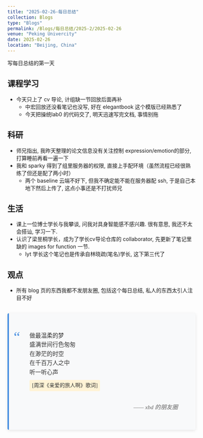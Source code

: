 ```yaml
---
title: "2025-02-26-每日总结"
collection: Blogs
type: "Blogs"
permalink: /Blogs/每日总结/2025-2/2025-02-26
venue: "Peking Univercity"
date: 2025-02-26
location: "Beijing, China"
---
```


写每日总结的第一天
## 课程学习  
- 今天只上了 cv 导论, 计组缺一节回放后面再补
  - 中宏回放还没看笔记也没写, 好在 elegantbook 这个模版已经熟悉了
  - 今天把操统lab0 的代码交了, 明天迅速写完文档, 事情别拖

## 科研 
- 师兄指出, 我昨天整理的论文信息没有关注控制 expression/emotion的部分, 打算睡前再看一遍一下
- 我和 sparky 得到了组里服务器的权限, 直接上手配环境（虽然流程已经很熟练了但还是配了两小时）
  - 两个 baseline 云端不好下, 但我不确定能不能在服务器配 ssh, 于是自己本地下然后上传了, 这点小事还是不打扰师兄

## 生活
- 课上一位博士学长与我攀谈, 问我对具身智能感不感兴趣. 很有意思, 我还不太会搭讪, 学习一下.
- 认识了梁昱桐学长，成为了学长cv导论仓库的 collaborator, 先更新了笔记里缺的 images for function 一节.
  - lyt 学长这个笔记也是传承自林晓疏(笔名)学长, 这下第三代了

## 观点
- 所有 blog 页的东西我都不发朋友圈, 包括这个每日总结, 私人的东西太引人注目不好


<style>
.quote-box {
  max-width: 600px;
  margin: 2rem auto;
  padding: 2rem;
  background: #f8f9fa;
  border-left: 4px solid #4a90e2;
  border-radius: 4px;
  position: relative;
  box-shadow: 0 2px 8px rgba(0,0,0,0.1);
}

.quote-content {
  font-family: 'Georgia', serif;
  font-size: 1.1em;
  line-height: 1.6;
  color: #333;
}

.quote-text {
  margin-bottom: 1em;
  position: relative;
  padding-left: 1.5em;
}

.quote-text::before {
  content: "“";
  position: absolute;
  left: -0.5em;
  font-size: 2.5em;
  color: #4a90e2;
  font-family: 'Times New Roman', serif;
  line-height: 0;
  top: 0.4em;
}

.source {
  display: block;
  margin-top: 1.5rem;
  font-style: italic;
  color: #666;
  text-align: right;
  padding-right: 1em;
}

.annotation {
  background: #fff3d6;
  padding: 0.3em 0.5em;
  border-radius: 3px;
  display: inline-block;
  margin: 0.5em 0;
  font-size: 0.9em;
}
</style>

<div class="quote-box">
  <div class="quote-content">
<p class="quote-text">
      做最温柔的梦<br>
盛满世间行色匆匆<br>
在渺茫的时空<br>
在千百万人之中<br>
听一听心声<br>
        <span class="annotation">[周深《亲爱的旅人啊》歌词]</span>
    <span class="source">—— xbd 的朋友圈</span>
  </div>
</div>
<!--
    <p class="quote-text">
      我们花了两年学会说话，却要花上六十年来学会闭嘴。大多数时候，我们说得越多，彼此的距离却越远，矛盾也越多。<br>
      <span class="annotation">[海明威《丧钟为谁而鸣》创作笔记]</span>
    </p>
    <p class="quote-text">
      每个人都是月亮，总有一个阴暗面，从来不让人看见。<br>
      <span class="annotation">[马克·吐温 1897年书信]</span>
    </p>
    <span class="source">—— 摘自《文学大师的隐秘角落》第三章</span>
-->





<script src="https://giscus.app/client.js"
        data-repo="ICUlizhi/ICUlizhi.github.io"
        data-repo-id="R_kgDOKfCXRQ"
        data-category="Announcements"
        data-category-id="DIC_kwDOKfCXRc4CknGa"
        data-mapping="url"
        data-strict="0"
        data-reactions-enabled="1"
        data-emit-metadata="1"
        data-input-position="top"
        data-theme="light"
        data-lang="zh-CN"
        data-loading="lazy"
        crossorigin="anonymous"
        async>
</script>